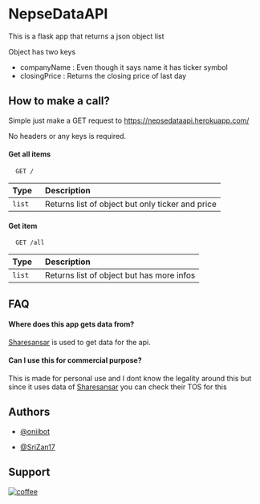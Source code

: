 
# NepseDataAPI

This is a flask app that returns a json object list

Object has two keys

- companyName : Even though it says name it has ticker symbol
- closingPrice : Returns the closing price of last day



## How to make a call?

Simple just make a GET request to https://nepsedataapi.herokuapp.com/

No headers or any keys is required.

#### Get all items

```http
  GET /
```

| Type     | Description                |
| :------- | :------------------------- |
| `list  ` | Returns list of object but only ticker and price |

#### Get item

```http
  GET /all
```

| Type     | Description                       |
| :------- | :-------------------------------- |
| `list  ` | Returns list of object but has more infos |

## FAQ

#### Where does this app gets data from?

[Sharesansar](https://www.sharesansar.com/) is used to get data for the api.

#### Can I use this for commercial purpose?

This is made for personal use and I dont know the legality around this but since it uses data of [Sharesansar](https://www.sharesansar.com/) you can check their TOS for this


## Authors

- [@oniibot](https://github.com/onii-bot/)

- [@SriZan17](https://github.com//SriZan17)


## Support


[![coffee](https://cdn.buymeacoffee.com/buttons/v2/default-yellow.png)](https://www.buymeacoffee.com/ashoncoffee)

